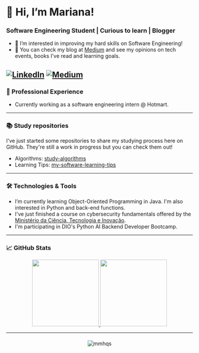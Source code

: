 # 👋 Hi, I’m Mariana!
### Software Engineering Student | Curious to learn | Blogger
- 👀 I’m interested in improving my hard skills on Software Engineering!
- :blue_book: You can check my blog at [Medium](https://medium.com/@mmhqs) and see my opinions on tech events, books I've read and learning goals.

[![LinkedIn](https://img.shields.io/badge/LinkedIn-0077B5?style=for-the-badge&logo=linkedin&logoColor=white)](https://www.linkedin.com/in/mariana-ahenriques/) [![Medium](https://img.shields.io/badge/-Medium-%23000000?style=for-the-badge&logo=medium&logoColor=white)](https://medium.com/@mmhqs)
---

### 💼 Professional Experience
- Currently working as a software engineering intern @ Hotmart.
  
---

### :books: Study repositories
I've just started some repositories to share my studying process here on GitHub. 
They're still a work in progress but you can check them out!
- Algorithms: [study-algorithms](https://github.com/mmhqs/study-algorithms)
- Learning Tips: [my-software-learning-tips](https://github.com/mmhqs/my-software-learning-tips)

---

### 🛠️ Technologies & Tools
- I’m currently learning Object-Oriented Programming in Java. I'm also interested in Python and back-end functions.
- I've just finished a course on cybersecurity fundamentals offered by the [Ministério da Ciência, Tecnologia e Inovação](https://www.gov.br/mcti/pt-br).
- I'm participating in DIO's Python AI Backend Developer Bootcamp.

---

### 📈 GitHub Stats
<div align="center">
  <a href="https://github.com/mmhqs">
    <img height="180em" src="https://github-readme-stats.vercel.app/api?username=mmhqs&show_icons=true&hide_border=true&theme=react&bg_color=0D1117&title_color=5ce1e6&icon_color=5ce1e6"/>
  </a>
  <a href="https://github.com/mmhqs">
    <img height="180em" src="https://github-readme-stats.vercel.app/api/top-langs/?username=mmhqs&layout=compact&hide_border=true&theme=react&bg_color=0D1117&title_color=5ce1e6&icon_color=5ce1e6"/>
  </a>
</div>

---

<div style="text-align: center; margin-top: 20px;">
  <img src="https://komarev.com/ghpvc/?username=mmhqs&label=Profile%20views&color=0e75b6&style=flat" alt="mmhqs"/>
</div>
